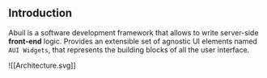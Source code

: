 ## Introduction
Abuil is a software development framework that allows to write server-side **front-end** logic. Provides an extensible set of agnostic UI elements named `AUI Widgets`, that represents the building blocks of all the user interface.

![[Architecture.svg]]
